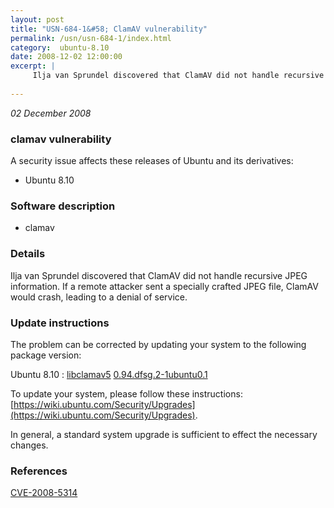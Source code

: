 ```yaml
---
layout: post
title: "USN-684-1&#58; ClamAV vulnerability"
permalink: /usn/usn-684-1/index.html
category:  ubuntu-8.10
date: 2008-12-02 12:00:00
excerpt: |
     Ilja van Sprundel discovered that ClamAV did not handle recursive JPEG information.  If a remote attacker sent a specially crafted JPEG file, ClamAV would crash, leading to a denial of service. 
    
--- 
```

 
 

*02 December 2008*

### clamav vulnerability

A security issue affects these releases of Ubuntu and its derivatives:

* Ubuntu 8.10

### Software description

* clamav 

### Details

 Ilja van Sprundel discovered that ClamAV did not handle recursive JPEG information. If a remote attacker sent a specially crafted JPEG file, ClamAV would crash, leading to a denial of service. 

### Update instructions

The problem can be corrected by updating your system to the following package version:

Ubuntu 8.10
 : [libclamav5](https://launchpad.net/ubuntu/+source/clamav) <span> [0.94.dfsg.2-1ubuntu0.1](https://launchpad.net/ubuntu/+source/clamav/0.94.dfsg.2-1ubuntu0.1) </span> 

To update your system, please follow these instructions: [https://wiki.ubuntu.com/Security/Upgrades](https://wiki.ubuntu.com/Security/Upgrades).

In general, a standard system upgrade is sufficient to effect the necessary changes. 

### References

 
 [CVE-2008-5314](http://people.ubuntu.com/~ubuntu-security/cve/CVE-2008-5314)
 

